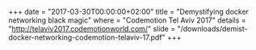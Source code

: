 +++
date        = "2017-03-30T00:00:00+02:00"
title       = "Demystifying docker networking black magic"
where       = "Codemotion Tel Aviv 2017"
details     = "http://telaviv2017.codemotionworld.com/"
slide       = "/downloads/demist-docker-networking-codemotion-telaviv-17.pdf"
+++
